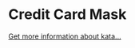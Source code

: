 Credit Card Mask
=
[Get more information about kata...](https://www.codewars.com//kata/5412509bd436bd33920011bc)